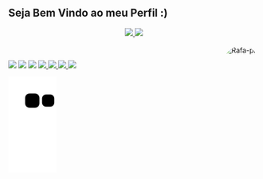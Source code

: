 ## Seja Bem Vindo ao meu Perfil :)
<div align="center">
  <a href="https://github.com/IgorAugustoexe">
  <img height="180em" src="https://github-readme-stats.vercel.app/api?username=IgorAugustoexe&show_icons=true&theme=dark&include_all_commits=true&count_private=true"/>
  <img height="180em" src="https://github-readme-stats.vercel.app/api/top-langs/?username=IgorAugustoexe&layout=compact&langs_count=7&theme=dark"/>
</div>
<div style="display: inline_block"><br>
  <img align="right" alt="Rafa-pic" height="150" style="border-radius:50px;" src="https://acegif.com/wp-content/uploads/2021/4fh5wi/pepefrg-39.gif">
</div>
  
  ##
 
<div> 
  <a href="https://www.linkedin.com/in/igor-augusto-69a266191/" target="_blank"><img src="https://img.shields.io/badge/-LinkedIn-%230077B5?style=for-the-badge&logo=linkedin&logoColor=white" target="_blank"></a> 
  <a href = "mailto:igorasr.exe@gmail.com"><img src="https://img.shields.io/badge/-Gmail-%23333?style=for-the-badge&logo=gmail&logoColor=white" target="_blank"></a>
  <a href="https://www.instagram.com/igorauguto.exe/" target="_blank"><img src="https://img.shields.io/badge/-Instagram-%23E4405F?style=for-the-badge&logo=instagram&logoColor=white" target="_blank"></a>
   <a href="https://twitter.com/igoraugusto_exe" target="_blank"><img src="https://img.shields.io/badge/Twitter-1DA1F2?style=for-the-badge&logo=twitter&logoColor=white" target="_blank">
  <a href="https://discord.gg/4a62wxhpVT" target="_blank"><img src="https://img.shields.io/badge/Discord-7289DA?style=for-the-badge&logo=discord&logoColor=white" target="_blank">
 </a> 
  <a href="https://music.youtube.com/playlist?list=PLR5ut0mgyQrSoGGeCFiDDzig59RBH9tVh&feature=share" target="_blank"><img src="https://img.shields.io/badge/YouTube_Music-FF0000?style=for-the-badge&logo=youtube-music&logoColor=white" target="_blank">
 </a>
  <a href="https://steamcommunity.com/id/shisui_exe/" target="_blank"><img src="https://img.shields.io/badge/Steam-000000?style=for-the-badge&logo=steam&logoColor=white" target="_blank">
 </a>
 
  ![Snake animation](https://github.com/IgorAugustoexe/IgorAugustoexe/blob/output/github-contribution-grid-snake.svg)
 
</div>
